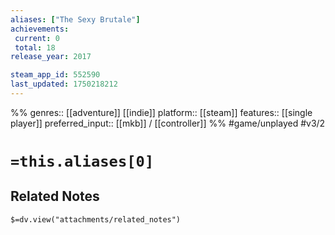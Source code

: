 ```yaml
---
aliases: ["The Sexy Brutale"]
achievements:
 current: 0
 total: 18
release_year: 2017

steam_app_id: 552590
last_updated: 1750218212
---
```

%%
genres:: [[adventure]] [[indie]]
platform:: [[steam]]
features:: [[single player]]
preferred_input:: [[mkb]] / [[controller]]
%%
#game/unplayed
#v3/2

# `=this.aliases[0]`
## Related Notes
`$=dv.view("attachments/related_notes")`